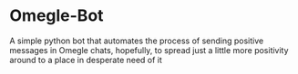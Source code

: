 # Omegle-Bot
A simple python bot that automates the process of sending positive messages in Omegle chats, hopefully, to spread just a little more positivity around to a place in desperate need of it
